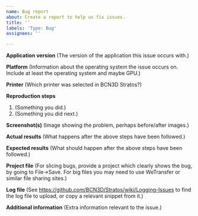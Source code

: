 ```yaml
---
name: Bug report
about: Create a report to help us fix issues.
title: ''
labels: 'Type: Bug'
assignees: ''

---
```


<!--
Processing an issue will go much faster when this is filled out, and issues which do not use this template WILL BE REMOVED and no fix will be considered!

Before filing, PLEASE check if the issue already exists (either open or closed) by using the search bar on the issues page. If it does, comment there. Even if it's closed, we can reopen it based on your comment.

Also, please note the application version in the title of the issue. For example: "[3.2.1] Cannot connect to 3rd-party printer". Please do NOT write things like "Request:" or "[BUG]" in the title; this is what labels are for.

Thank you for using BCN3D Stratos!
-->

**Application version**
(The version of the application this issue occurs with.)

**Platform**
(Information about the operating system the issue occurs on. Include at least the operating system and maybe GPU.)

**Printer**
(Which printer was selected in BCN3D Stratos?)

**Reproduction steps**
1. (Something you did.)
2. (Something you did next.)

**Screenshot(s)**
(Image showing the problem, perhaps before/after images.) 

**Actual results**
(What happens after the above steps have been followed.)

**Expected results**
(What should happen after the above steps have been followed.)

**Project file**
(For slicing bugs, provide a project which clearly shows the bug, by going to File->Save. For big files you may need to use WeTransfer or similar file sharing sites.)

**Log file**
(See https://github.com/BCN3D/Stratos/wiki/Logging-Issues to find the log file to upload, or copy a relevant snippet from it.)

**Additional information**
(Extra information relevant to the issue.)
